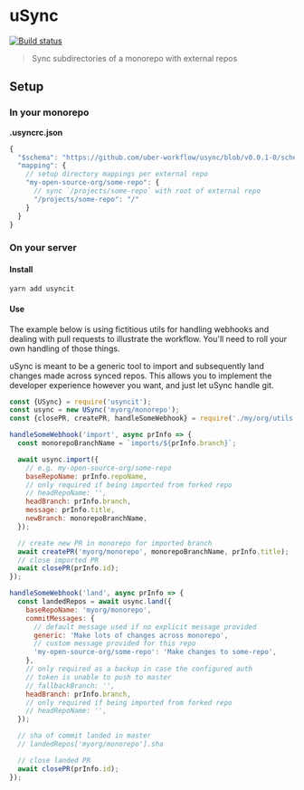 # uSync

[![Build status](https://badge.buildkite.com/b261e65e2871a2025986979ef6c8ef0cccd67f7972b3371254.svg?branch=master)](https://buildkite.com/uberopensource/usync)

> Sync subdirectories of a monorepo with external repos

## Setup

### In your monorepo

**.usyncrc.json**

```js
{
  "$schema": "https://github.com/uber-workflow/usync/blob/v0.0.1-0/schema/.usyncrc.json",
  "mapping": {
    // setup directory mappings per external repo
    "my-open-source-org/some-repo": {
      // sync `/projects/some-repo` with root of external repo
      "/projects/some-repo": "/"
    }
  }
}
```

### On your server

#### Install

```sh
yarn add usyncit
```

#### Use

The example below is using fictitious utils for handling webhooks and dealing with pull requests to illustrate the workflow. You'll need to roll your own handling of those things.

uSync is meant to be a generic tool to import and subsequently land changes made across synced repos. This allows you to implement the developer experience however you want, and just let uSync handle git.

```js
const {USync} = require('usyncit');
const usync = new USync('myorg/monorepo');
const {closePR, createPR, handleSomeWebhook} = require('./my/org/utils.js');

handleSomeWebhook('import', async prInfo => {
  const monorepoBranchName = `imports/${prInfo.branch}`;

  await usync.import({
    // e.g. my-open-source-org/some-repo
    baseRepoName: prInfo.repoName,
    // only required if being imported from forked repo
    // headRepoName: '',
    headBranch: prInfo.branch,
    message: prInfo.title,
    newBranch: monorepoBranchName,
  });

  // create new PR in monorepo for imported branch
  await createPR('myorg/monorepo', monorepoBranchName, prInfo.title);
  // close imported PR
  await closePR(prInfo.id);
});

handleSomeWebhook('land', async prInfo => {
  const landedRepos = await usync.land({
    baseRepoName: 'myorg/monorepo',
    commitMessages: {
      // default message used if no explicit message provided
      generic: 'Make lots of changes across monorepo',
      // custom message provided for this repo
      'my-open-source-org/some-repo': 'Make changes to some-repo',
    },
    // only required as a backup in case the configured auth
    // token is unable to push to master
    // fallbackBranch: '',
    headBranch: prInfo.branch,
    // only required if being imported from forked repo
    // headRepoName: '',
  });

  // sha of commit landed in master
  // landedRepos['myorg/monorepo'].sha

  // close landed PR
  await closePR(prInfo.id);
});
```
